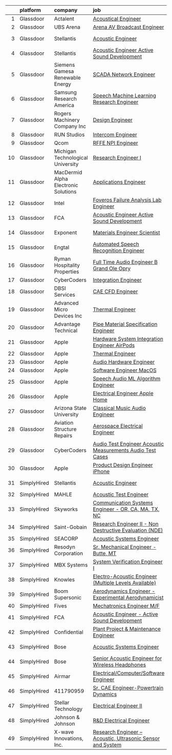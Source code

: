 

|    | platform    | company                              | job                                                                                                                                                                                                                                                                                                                                                                                                                                                                                                                                                                                                                                                                                                                                                                                                                                                                                                                                                                                                                                                                                                                                                                                                                                                                                                                                                                                                                    | update_time   | location             |
|---:|:------------|:-------------------------------------|:-----------------------------------------------------------------------------------------------------------------------------------------------------------------------------------------------------------------------------------------------------------------------------------------------------------------------------------------------------------------------------------------------------------------------------------------------------------------------------------------------------------------------------------------------------------------------------------------------------------------------------------------------------------------------------------------------------------------------------------------------------------------------------------------------------------------------------------------------------------------------------------------------------------------------------------------------------------------------------------------------------------------------------------------------------------------------------------------------------------------------------------------------------------------------------------------------------------------------------------------------------------------------------------------------------------------------------------------------------------------------------------------------------------------------|:--------------|:---------------------|
|  1 | Glassdoor   | Actalent                             | [Acoustical Engineer](https://www.glassdoor.com/partner/jobListing.htm?pos=112&ao=1110586&s=58&guid=00000182a04fde6d8a922e73855cddde&src=GD_JOB_AD&t=SR&vt=w&ea=1&cs=1_258ff445&cb=1660546965418&jobListingId=1008069175715&cpc=32EE424DE2B657EB&jrtk=3-0-1gag4vnl3grho801-1gag4vnlhi4kq800-0fd16766d60ebb0a--6NYlbfkN0ChYVx_I3yfZ_JDY3EFoivtqvi_stwnZ_kRt8Dowt_l_d1ydueao4NE-oUleRJ4yhiqb-Y6RJYg36G8YtcIucst_qEwFQeEKgiK9r-MDxK_r7Y44E83LxPedGGzTt9e7wwAnJk0oZfNgtqZonskgYcGHRrWB4r89mWeej5W21pf5LlUn5apvPAax9JZyL7otjrKDlX1y1MxZJ1PJLgo-iw2QnmebVYJdM8GI2rtiEqNufyIDGh-Ev-aLFsK_p7Yhb3L5h70UEg4usTRCCr96cd-92YMVQ-4YFV_cmgTRd20u47gPKiWAo_UPRh7iwRdQW0hgCAKssVHZEVAZ3Wz5STKeIZGypQq14cwB9XDOJcSWyr1Nz_vW8HveSUUsZuUshMTwhIk-HljKIEsm1wDn8V_7UNQaroZcnZfnf4EadtHF_M69kQTIMCqpWaF-HazWYfKWIcXGMlfHAShxNYMN9UY6pfKdo8l_TZvgHZDO38IJtTLQZjzil7RrmJYiHOcfgAaE2MoxLRv3KoTeMSAb_Bd5dBn26bi4FeX7sjvwz4rkznI6H568bMAeX62wT9ir2sivrSaMZw1B5ebu0jN2YDdtCPjyblmLathfPMGkwxC1TvCjKQXaZByJKKwx43N79QSr_CX3CqsAjdfnzCzSQx7G47qjnlWskADBBgBfsIuftFZTZOXcxu2hljSqyJKjadIIwJ3R5K9dK_ONoJif9VK4tXRJALjlOHaKXOMuHPh6HVf2-LmoEBeQE-8q4pSciMPqHKo8zYaAcXeKhD0iNVl-xVHGK1bCx6f_FAZA4dT2CdTLaftP1WuINbX_lKGfeia5YQXdSq9v72J2XkVEe9LcszynWGzACPqpbz9jlTGXarVv-LXFiKe7HfXNvgwDuAapVrMHddnrPOOA0a0JtJOvEH1SJjHU-GEobPBQoVntnOXLtcLOrpm1kW2ZzOBml4kJY0i2Y3FvZ7a7hFsVa8PuoqWXIHEo38%3D)                                                           | 2d            | Chester, PA          |
|  2 | Glassdoor   | UBS Arena                            | [Arena AV   Broadcast Engineer](https://www.glassdoor.com/partner/jobListing.htm?pos=119&ao=1136043&s=58&guid=00000182a04fde6d8a922e73855cddde&src=GD_JOB_AD&t=SR&vt=w&cs=1_3f1bf3b0&cb=1660546965419&jobListingId=1008063340762&jrtk=3-0-1gag4vnl3grho801-1gag4vnlhi4kq800-3154833dffbc439f-)                                                                                                                                                                                                                                                                                                                                                                                                                                                                                                                                                                                                                                                                                                                                                                                                                                                                                                                                                                                                                                                                                                                         | 5d            | Elmont, NY           |
|  3 | Glassdoor   | Stellantis                           | [Acoustic Engineer](https://www.glassdoor.com/partner/jobListing.htm?pos=115&ao=1136043&s=58&guid=00000182a04fde6d8a922e73855cddde&src=GD_JOB_AD&t=SR&vt=w&cs=1_4215c5f2&cb=1660546965419&jobListingId=1008044719763&jrtk=3-0-1gag4vnl3grho801-1gag4vnlhi4kq800-33c83221f6438577-)                                                                                                                                                                                                                                                                                                                                                                                                                                                                                                                                                                                                                                                                                                                                                                                                                                                                                                                                                                                                                                                                                                                                     | 13d           | Auburn Hills, MI     |
|  4 | Glassdoor   | Stellantis                           | [Acoustic Engineer   Active Sound Development](https://www.glassdoor.com/partner/jobListing.htm?pos=103&ao=1110586&s=58&guid=00000182a04fde6d8a922e73855cddde&src=GD_JOB_AD&t=SR&vt=w&cs=1_88ff54f3&cb=1660546965416&jobListingId=1008050204290&cpc=9908D8D4413DBB8A&jrtk=3-0-1gag4vnl3grho801-1gag4vnlhi4kq800-c7e2570fed956f69--6NYlbfkN0ACPwgM8vN-agjfeQIp8j7bA6rWcStjIJMvSUoZk9GVGcDJJwNgGW8XrD1_yMHLf45HN32yqunuZv_tkp6EQwL7DC_QJSZZQje3EEfjIbGYevlXlnaDjmikXwvALLNFwU1tkCQPY7tFeTLnS9vrksvuPgmvDNfbvLBIg51vfyNAPGxAcAL3pB4v-L8PrJeo9h_CvAm5KuDIHjilVAtx_2-1nuVYTS_AKuTBhUF6GMNnYFTJapwyIpb1k0SKjmHTxmgwl2n8k4Xw3DYktjiPq_LcwhVS-VtU-JwR1iR6TZ9Uc8XOk5gSO93W0vCz11LPi5ge0cvfSGBcOyXodBEc8-oHZ1jwgtYdPXD056McMhdyaDFZQl33gTZWRl6vMHDSGnJB5ayMrZ3YssF_qsskCRJOHBZ2FvUxUpt9XG2fKN-brujF8mCWXnPnDUoBP2NCFLkdaMdSihO2yf6PzOgTlhKh0uYj6FvWsAWxkByZK_4ihBNkjqXNYZafUUbIhTE4VFbLrf_208ivTd4xcd94XGMeG6rhOYiE-JVQYEvuBRAtRg%3D%3D)                                                                                                                                                                                                                                                                                                                                                                                                                                                                                         | 11d           | Auburn Hills, MI     |
|  5 | Glassdoor   | Siemens Gamesa Renewable Energy      | [SCADA Network Engineer](https://www.glassdoor.com/partner/jobListing.htm?pos=126&ao=1136043&s=58&guid=00000182a04fde6d8a922e73855cddde&src=GD_JOB_AD&t=SR&vt=w&cs=1_8bf5fa49&cb=1660546965420&jobListingId=1008044938555&jrtk=3-0-1gag4vnl3grho801-1gag4vnlhi4kq800-25dcdb4872667e8c-)                                                                                                                                                                                                                                                                                                                                                                                                                                                                                                                                                                                                                                                                                                                                                                                                                                                                                                                                                                                                                                                                                                                                | 13d           | Orlando, FL          |
|  6 | Glassdoor   | Samsung Research America             | [Speech Machine Learning Research Engineer](https://www.glassdoor.com/partner/jobListing.htm?pos=125&ao=1136043&s=58&guid=00000182a04fde6d8a922e73855cddde&src=GD_JOB_AD&t=SR&vt=w&ea=1&cs=1_75c1dc45&cb=1660546965420&jobListingId=1008061067333&jrtk=3-0-1gag4vnl3grho801-1gag4vnlhi4kq800-14778d088f0e2f19-)                                                                                                                                                                                                                                                                                                                                                                                                                                                                                                                                                                                                                                                                                                                                                                                                                                                                                                                                                                                                                                                                                                        | 6d            | Mountain View, CA    |
|  7 | Glassdoor   | Rogers Machinery Company  Inc        | [Design Engineer](https://www.glassdoor.com/partner/jobListing.htm?pos=128&ao=1136043&s=58&guid=00000182a04fde6d8a922e73855cddde&src=GD_JOB_AD&t=SR&vt=w&ea=1&cs=1_b5cbb078&cb=1660546965420&jobListingId=1008060262524&jrtk=3-0-1gag4vnl3grho801-1gag4vnlhi4kq800-a6a4dec466641a0c-)                                                                                                                                                                                                                                                                                                                                                                                                                                                                                                                                                                                                                                                                                                                                                                                                                                                                                                                                                                                                                                                                                                                                  | 6d            | Portland, OR         |
|  8 | Glassdoor   | RUN Studios                          | [Intercom Engineer](https://www.glassdoor.com/partner/jobListing.htm?pos=121&ao=1136043&s=58&guid=00000182a04fde6d8a922e73855cddde&src=GD_JOB_AD&t=SR&vt=w&cs=1_954b5948&cb=1660546965419&jobListingId=1008067515374&jrtk=3-0-1gag4vnl3grho801-1gag4vnlhi4kq800-bde0d3f7a9f0b29f-)                                                                                                                                                                                                                                                                                                                                                                                                                                                                                                                                                                                                                                                                                                                                                                                                                                                                                                                                                                                                                                                                                                                                     | 3d            | Redmond, WA          |
|  9 | Glassdoor   | Qcom                                 | [RFFE NPI Engineer](https://www.glassdoor.com/partner/jobListing.htm?pos=127&ao=1136043&s=58&guid=00000182a04fde6d8a922e73855cddde&src=GD_JOB_AD&t=SR&vt=w&cs=1_1137285d&cb=1660546965420&jobListingId=1008067509526&jrtk=3-0-1gag4vnl3grho801-1gag4vnlhi4kq800-29f2ec6209d2a3f1-)                                                                                                                                                                                                                                                                                                                                                                                                                                                                                                                                                                                                                                                                                                                                                                                                                                                                                                                                                                                                                                                                                                                                     | 3d            | San Diego, CA        |
| 10 | Glassdoor   | Michigan Technological University    | [Research Engineer I](https://www.glassdoor.com/partner/jobListing.htm?pos=116&ao=1136043&s=58&guid=00000182a04fde6d8a922e73855cddde&src=GD_JOB_AD&t=SR&vt=w&cs=1_11e50449&cb=1660546965419&jobListingId=1008055572046&jrtk=3-0-1gag4vnl3grho801-1gag4vnlhi4kq800-e1d5e29a3767c200-)                                                                                                                                                                                                                                                                                                                                                                                                                                                                                                                                                                                                                                                                                                                                                                                                                                                                                                                                                                                                                                                                                                                                   | 9d            | Remote               |
| 11 | Glassdoor   | MacDermid Alpha Electronic Solutions | [Applications Engineer](https://www.glassdoor.com/partner/jobListing.htm?pos=117&ao=1136043&s=58&guid=00000182a04fde6d8a922e73855cddde&src=GD_JOB_AD&t=SR&vt=w&cs=1_ea9e2310&cb=1660546965419&jobListingId=1008070285027&jrtk=3-0-1gag4vnl3grho801-1gag4vnlhi4kq800-bd764e465d32d008-)                                                                                                                                                                                                                                                                                                                                                                                                                                                                                                                                                                                                                                                                                                                                                                                                                                                                                                                                                                                                                                                                                                                                 | 24h           | South Plainfield, NJ |
| 12 | Glassdoor   | Intel                                | [Foveros Failure Analysis Lab Engineer](https://www.glassdoor.com/partner/jobListing.htm?pos=120&ao=1136043&s=58&guid=00000182a04fde6d8a922e73855cddde&src=GD_JOB_AD&t=SR&vt=w&cs=1_5623632b&cb=1660546965419&jobListingId=1008068178143&jrtk=3-0-1gag4vnl3grho801-1gag4vnlhi4kq800-dc7443977214e72f-)                                                                                                                                                                                                                                                                                                                                                                                                                                                                                                                                                                                                                                                                                                                                                                                                                                                                                                                                                                                                                                                                                                                 | 2d            | Albuquerque, NM      |
| 13 | Glassdoor   | FCA                                  | [Acoustic Engineer   Active Sound Development](https://www.glassdoor.com/partner/jobListing.htm?pos=124&ao=1136043&s=58&guid=00000182a04fde6d8a922e73855cddde&src=GD_JOB_AD&t=SR&vt=w&cs=1_a7d35107&cb=1660546965420&jobListingId=1008044656465&jrtk=3-0-1gag4vnl3grho801-1gag4vnlhi4kq800-8619064cef4d19a9-)                                                                                                                                                                                                                                                                                                                                                                                                                                                                                                                                                                                                                                                                                                                                                                                                                                                                                                                                                                                                                                                                                                          | 13d           | Auburn Hills, MI     |
| 14 | Glassdoor   | Exponent                             | [Materials Engineer Scientist](https://www.glassdoor.com/partner/jobListing.htm?pos=114&ao=1136043&s=58&guid=00000182a04fde6d8a922e73855cddde&src=GD_JOB_AD&t=SR&vt=w&cs=1_488dac2d&cb=1660546965418&jobListingId=1008048306925&jrtk=3-0-1gag4vnl3grho801-1gag4vnlhi4kq800-aa54e8975dff2ebc-)                                                                                                                                                                                                                                                                                                                                                                                                                                                                                                                                                                                                                                                                                                                                                                                                                                                                                                                                                                                                                                                                                                                          | 12d           | Menlo Park, CA       |
| 15 | Glassdoor   | Engtal                               | [Automated Speech Recognition Engineer](https://www.glassdoor.com/partner/jobListing.htm?pos=111&ao=1110586&s=58&guid=00000182a04fde6d8a922e73855cddde&src=GD_JOB_AD&t=SR&vt=w&ea=1&cs=1_4ef73de9&cb=1660546965418&jobListingId=1008062705188&cpc=654405A9B1E0A9F5&jrtk=3-0-1gag4vnl3grho801-1gag4vnlhi4kq800-4453650f9401f0f0--6NYlbfkN0B7Z8t6fEMDh_BTkcJVPNJicKvZQEBTy5HSwyHa20ewqmyfWNXjNsfvmtdqiCQm-EyX1eXCMeRRHbelJqYg3JfPf6FJmpd1iPPZHKkt0sbdi9nzyk3UhIYm5cI49RlAKU7eerVBiqDi7LxaMzjgn_vLcgvtotjmBJAF4qEeYwYYdSnlzIVKbgkFwXkAuJPd2w1H5rSMhP1GK3puLwH1iwk4y_P4ArdigFCcd3IYKblQJMXwuoGhhr9ZdK2JDKIBAqBieJohBRiFC-TEEEM-g4mt16sqGvIARuOUQjS-ItLNQja2JKmo00g7RhkewnkNujdcjfYTPx2aG9VahakEB6s2ExUbGAWWZtfqOdnYJhMwn_LXkHmmYS6_wntf8k_U2q2rSBOBks9iQRcMGefVkDTkp_TSYV5IYyaVefKLPbtv3ovsZvUGzridSbZKnTAMCF59wUVitcdAEmFHq9xdoNKLIqdRYqkgJ-8o5xZVBBQal6C-Eu_lFEHH_6p8VGyaa6befCHDwOk1KFAWmbFgKnqqbAgHSrNJ59Q%3D)                                                                                                                                                                                                                                                                                                                                                                                                                                                                                                         | 5d            | Remote               |
| 16 | Glassdoor   | Ryman Hospitality Properties         | [Full Time   Audio Engineer B   Grand Ole Opry](https://www.glassdoor.com/partner/jobListing.htm?pos=130&ao=1136043&s=58&guid=00000182a04fde6d8a922e73855cddde&src=GD_JOB_AD&t=SR&vt=w&cs=1_ca01f929&cb=1660546965420&jobListingId=1008056391267&jrtk=3-0-1gag4vnl3grho801-1gag4vnlhi4kq800-148c06fb979c8cf3-)                                                                                                                                                                                                                                                                                                                                                                                                                                                                                                                                                                                                                                                                                                                                                                                                                                                                                                                                                                                                                                                                                                         | 9d            | Nashville, TN        |
| 17 | Glassdoor   | CyberCoders                          | [Integration Engineer](https://www.glassdoor.com/partner/jobListing.htm?pos=113&ao=1110586&s=58&guid=00000182a04fde6d8a922e73855cddde&src=GD_JOB_AD&t=SR&vt=w&ea=1&cs=1_b5dcfbd1&cb=1660546965418&jobListingId=1008070663678&cpc=AC285F3A3ECA6BB0&jrtk=3-0-1gag4vnl3grho801-1gag4vnlhi4kq800-5be31a688969bb16--6NYlbfkN0CpFJQzrgRR8WqXWK1qKKEqALWJw739KlKqr2H-MSI4eoBlI4EFrmor2FYZMP3muM1u3aJAL27Tt-P7m78OgkvC-J3bqCNAiCVAJ-FF5XEBZHbt4H5rn9tJZ3SOIELf0f-QuC9GeHf5f48EyFkCnfQt7v02qwWCPyAlC0Wihj2yuN2zQLpOtUvkl9N7aZa4s-E1W_sc2riuboLU0a_xZKPP4KDnj96NAx3hBT5vl53ZaAI10C9H1WgTpW9iiWNwU5dSVZtgcKFfIIkpN_F8Lq0ajthOOLJ6QA3HQHo6WjQVEO0l7R6mEVNDjHeYwOFuKgTsNph3myz9NCQDcMq2v9PRRsHpUqBojyzr5FJ18UEgLybbWrh4FgAqRAy80O8eE91nGuhjmEmro94tkPai9K3AWFrsfVz7sJOLxWzYGl_pMa_3fvAJiy-DeWDnH9wzx49euGLWZZGv-iAXBnqNmvXjn-s0U9TKA1bMtha3zIsIxhUfm1IkEg8Fkavl_1m_8z9GOz25Uq6nfapdt_wBb_pHAyeciTNzQOaP3xlrJSi-K9EhqKDFADpKeYPFZQ3DP243VnZBjlbm6BAuBSQBUqFogmHxol6_Y6XZwnKhcxX207HfUM_8GHsNMh7wwLTTO1eE-60kLGqGh_oLY4UpcQ8nmZqApWfWRg0TQWZ1PyTUkh88MUDXGcoUZqoKaTKdCL0i20xVK2Y4kSHGFUai7q9kNHKLeyhhMuQd7q9gF3UN9xbLFdONrhS5C_G2WNte5714TFSW_pu5KsBfUg8hvbc3vbusjNVludsZKtegDNczWxgBhowjNiwMvpjIJtgtC9lB_lpCcyjXkNZjU1jvIXqJ-yqhXKK6yKfMiWrGwvaYi0iNa5ga0RnfqUfwabmJnYOOwJ5CXGrGajm6aVaAfie6jXE0jK4WQAbXXh0W7B5YTy4nNW_f31WbF_k80ako60ScMXmKSWBG2LFv5OZPbWKJU-KiiCqmbzqvs7Y6CUZ9uw%3D%3D)                                            | 24h           | Torrance, CA         |
| 18 | Glassdoor   | DBSI Services                        | [CAE CFD Engineer](https://www.glassdoor.com/partner/jobListing.htm?pos=129&ao=1136043&s=58&guid=00000182a04fde6d8a922e73855cddde&src=GD_JOB_AD&t=SR&vt=w&ea=1&cs=1_30078a26&cb=1660546965420&jobListingId=1008060332162&jrtk=3-0-1gag4vnl3grho801-1gag4vnlhi4kq800-ee7825487bfbfa74-)                                                                                                                                                                                                                                                                                                                                                                                                                                                                                                                                                                                                                                                                                                                                                                                                                                                                                                                                                                                                                                                                                                                                 | 6d            | Raymond, OH          |
| 19 | Glassdoor   | Advanced Micro Devices  Inc          | [Thermal Engineer](https://www.glassdoor.com/partner/jobListing.htm?pos=123&ao=1136043&s=58&guid=00000182a04fde6d8a922e73855cddde&src=GD_JOB_AD&t=SR&vt=w&cs=1_b8f30d49&cb=1660546965419&jobListingId=1008056679047&jrtk=3-0-1gag4vnl3grho801-1gag4vnlhi4kq800-1f109b25a1100f3b-)                                                                                                                                                                                                                                                                                                                                                                                                                                                                                                                                                                                                                                                                                                                                                                                                                                                                                                                                                                                                                                                                                                                                      | 8d            | Austin, TX           |
| 20 | Glassdoor   | Advantage Technical                  | [Pipe Material Specification Engineer](https://www.glassdoor.com/partner/jobListing.htm?pos=110&ao=1110586&s=58&guid=00000182a04fde6d8a922e73855cddde&src=GD_JOB_AD&t=SR&vt=w&ea=1&cs=1_1abd8b63&cb=1660546965418&jobListingId=1008065193949&cpc=48B9F4758953335C&jrtk=3-0-1gag4vnl3grho801-1gag4vnlhi4kq800-69e9dfff46cd314e--6NYlbfkN0CQRQ3eiV4YWjrRS1ho7HVQ9JO8v6Fb3eU0yDOJbdOiEguntuRlpE4-KHbcsleRd0uMMJSeLtKRsH1PaYxlfDVHTm5qLbEN7EOCjnyso9FqNCmWZOB1g83IX2jaXe86Zp9VfOyH5TmetA1x3kr8A8mEGNfiQ-Dy0-5BGNxM3JMv55aeXJVBTY8xYAMQs4xNtsjsSXsXWYpH6MSSNTzM7yEmCXh-pv6prphQILwPnzXQA_QRgjEB6QMmihheSeaYuEqT7pN2bp26eZJ0q7ocdGUPgr4EgYbDCGZjAc98NRQErvqqWNzSD16BVMX6I7Sm9KhR5UQ47lEGVMA1quL_tbuFsmkTVdUPW0Pudtizk0-twCeGsbxa4dDjZQnZF3ZKGYeDBhkMGRMBi_bif5IpJuU29GvE-EM7tkrPpGXECYWs6SLMFE84jGuySd3d7TAp9atg3YHLespr5GL5aiG_waKI6s8tPIjmvwplmKI_ajNRKwSCskHgHOc06UBkfD8JvgoFv0cBHobBlOr9_A6P9AAb5aE2iGGLvga5rXrvGCU4c5w2q3C3jH7Z-k1EEK_kAzE%3D)                                                                                                                                                                                                                                                                                                                                                                                                                                                                          | 4d            | Houston, TX          |
| 21 | Glassdoor   | Apple                                | [Hardware System Integration Engineer   AirPods](https://www.glassdoor.com/partner/jobListing.htm?pos=108&ao=1110586&s=58&guid=00000182a04fde6d8a922e73855cddde&src=GD_JOB_AD&t=SR&vt=w&cs=1_37cb8ffe&cb=1660546965417&jobListingId=1008070155908&cpc=2CAED5C921A5F994&jrtk=3-0-1gag4vnl3grho801-1gag4vnlhi4kq800-ff75ff0cd53fb54d--6NYlbfkN0BvKrLyj5gPmtZO9T8euul8TCxuuKNOtzRJOomxnwSEodTz2Bc-sPZlO_uSwsktAeiLfNTQrhlMx37101oUU4GCaD3FrdC4-D-qQhNZRwSHuK3nnZwVrBchuYV1PKvIhlmPiK_zxZzp0gUkcjh3M3LCER-7PMTYRXTHKtKoWUis6Vf2M41xcsvWBQCUND-fPUs7-h7CXBHq66gJ7MnlYYi009Dt9nCgu9edV6vHpQnNi4gdOAp8fTB_opHnQTpQSboRMOTDrIUDwOZisLuu7f0HGeYJblNL30L_bhnoB5_xGMF7nhLAVWFb0lT2l2mJlFstP0bkgW01nEo589m3OqFq43RxoipVQUGI4Cs_PZ7XuNv1QRJdR56gQmHvzvaf1CVg3lQfmeE9dLKOX7c-LlquWqFlOy02EfNrwJ2Pw7W5-Vp8nP0IWeE-TbxxbhaLBzyn1xQ18JoiCnivbX7Yfg_b2po9hPTnmCBepQiWxFfQe_sixkjp2O3NRAJ8ySABN7O80NFBnG69Gls7M_oWHN9zGo725KBMr2WobzzxkZeZJA8pjtQ9dXd7wx1wKYWQNNFSEstCu1PDSVc1kjHqeRBunmQkbP6EbxW6CRH9icB2mb8aHoPb-YrxKwJrLT3mvPJyvj0epga5KasQXE9cXM9M9CBpKpeCTmyDFfVQbU2QxqrdtVxfPvWcwwjDhKoNhgakGsD7M6ZNMcK9SpSRSxdz7ArdOk-Ru520xXTVvfJxJHFP6co2h2SUXATF5w-vLr6Blr-h1TEx1LiLuESqottj59fNF_QoiOkertd_h8pE11auYzZagUeM8OVEMxsGRgSKU00pxsGNcgCPEKElsxiFSYGAEmA0tQPIKlsgQ3UhN5PSafyStTH_St-G5OhyDACeC4CPLmsDmLiIiYQbYJaGMlznrKEe4ImHrq3oKH4q3iKTQPmLs3jkVRcl0BcdwFpFHYY9gkJCnGOPi3XX5BoH1RgFHwxdD-4%3D)                                     | 24h           | Cupertino, CA        |
| 22 | Glassdoor   | Apple                                | [Thermal Engineer](https://www.glassdoor.com/partner/jobListing.htm?pos=101&ao=1110586&s=58&guid=00000182a04fde6d8a922e73855cddde&src=GD_JOB_AD&t=SR&vt=w&cs=1_9fd101e5&cb=1660546965416&jobListingId=1008070155649&cpc=3BA4CE39D5B5DEF5&jrtk=3-0-1gag4vnl3grho801-1gag4vnlhi4kq800-8db6cbd938583f56--6NYlbfkN0BvKrLyj5gPmtZO9T8euul8TCxuuKNOtzRJOomxnwSEodTz2Bc-sPZlO_uSwsktAeiLfNTQrhlMx5CpxFL1IK0FcWjBPF4i-sajv1BOakhBilL4fZrivR_sSUK-zhudMnGdbfzriHSuRMmb0CQTATctl3T2NiWigssDHcsLqziXfBRQidMEyxaUkVMoUMFxQK22tNG6oKf6JDAr8R3ezbrYWGuTqRtxzRa3PyBfxZfLTQG7mXa_uxhglJU2L9XeQEXhWigPAQdktzX6lsmq-3KmrzuUvQZMVSnl4FaSVEzrO72dRRpVqjTYahRU4krP-E-gqN2v0IR0-9hHAuHhsZp_ubU_xi8UAGA1NeuSBMPD-sC71uOzufHZWiyG6d1Vun1RUwTnR91AipZXvhPz9w_XeycEDvI4P3uWn-PdEDjt_MmiXUYb9TXYLyRFOyQsEQXy0TJ7fTCDh7ap3nxolPNfT-FzMJnZ63I44tgqF0G-zhgCg1wAGgVoJSCIbt6JUslUsoagf092na2wK8pcTPwxdINUHXH2fl5FLfXkj2Ey17OGRwfR05JiGwbX2cZkMGpfw8foF9NzqwrLhwrnmHUHWMxy1_UAUvuvt8gxvrQw1ByPH_quE4YSdVe8MdUCaZ2lkdNNM5Io0J4-FO3KcP46yu6wHAHBpIrdKvAvfkAjYoLuqM0eKcveNJxYnSjqHDg--8Ud8CXbSMCVUP9XS5672lIk-F_Qfopje3SfL7-aaESc9J-0jQ6dR093bk7VswSrO_uaC0wOkdNucEqq5hBLgZ6UzYC0hMClnZyKEYfrdbnMJGgmhI4rldXtX_KUx7_VqoKSZgh0vaQXDiSryZAQqq2YOh_xiRYAIorZuLRA_dIRx8bGP0BFr5lBf9SKLwyIl1FK2reVWoLiHPjOcx9fbX61nEDgeSFdLf0132trBTUKWabjzVMb1FjASg6Qkmw%3D)                                                                                                   | 24h           | Cupertino, CA        |
| 23 | Glassdoor   | Apple                                | [Audio Hardware Engineer](https://www.glassdoor.com/partner/jobListing.htm?pos=105&ao=1110586&s=58&guid=00000182a04fde6d8a922e73855cddde&src=GD_JOB_AD&t=SR&vt=w&cs=1_44486d2e&cb=1660546965417&jobListingId=1008054989412&cpc=8795CF9063CD573D&jrtk=3-0-1gag4vnl3grho801-1gag4vnlhi4kq800-cb4d1d034cb3d58b--6NYlbfkN0BvKrLyj5gPmtZO9T8euul8TCxuuKNOtzRJOomxnwSEodTz2Bc-sPZlO_uSwsktAej3nr9LNxo7y3SxOH5kA0rPskE_vqqFYN05vAurMcg-RNoKj3KMukaw26evPqllcfXKNyaScQt87o9SH6XKqNsi4y7cTHqyZys8jFmI8LfAeduyQ_c78PPQHrSpKrP3FPOeoA9GH2x587W76PtddlaxzpVRdDI1vX-Mz3d9WIaNrmwZyXev7FIc4IMQpj5ePhXnoVAH7n8qeWrVGhc2rGX6rEvkIZUImkk33ohd-Ql7vVtTi9xZB1JX3mqUifvzuWFOp2IKeiTJV7QXd_N5mPLm-8qoknnTdfm8aghs4hBpsiRmPqRda3Bg2HST1EEcZ5NhuPKbTe5CZwX8AY4nVUc5KerxykTXFtvG8_G2Rsf6us1hagZzkixvuX4yXhh7RIZh1-XdKcmRvY3UR_VwoV3BsZCxo1LZ2Ty3JEIBcPz8iyPZtcSLhzcyhYeJuK77Hei87MZLHKnVW5jVX0pS6Fi7hRGl3TOcXNijg1pjF0L59ENTAvamqmvFNNF5Z6W-MDAL_IexjPDFZ0CHoQg4RWIFRcszTgW43ZyGwvPV8b_6cp8H9A4UGRhPsh2HhbjQQc3XMzQODZquUTxm9q1HVSP-lUlhpKgyElW3W1iBz1yzqSTHYHoQEP1IHL4LJFT56U0zbptjeEYfyKWI8oBzZMsY1ByhwLNbKz3kM3q-PkGf01cM_e4fjBV1iu5S3uUh1NN88QF0FkPU6LeFtphu3d71-_zpZTvIMwkRiLxZNrhKFGmKIW3xs1obJn9z3-3aOoheObvrUJmgCoSBr1yoXAyTryaaUOK-RhVbUWwv5EH-DDAl7I6L1SEIcYvG2gmbAA5mSer5Ui4TWGn4sFayMaGo6qI-wCRMGb3EYe0PYjx2av01l-jXq1SzlGlkpJ6uGg1TomFwPOh1OGEBEiKKZbwS)                                                                          | 9d            | Cupertino, CA        |
| 24 | Glassdoor   | Apple                                | [Software Engineer  MacOS](https://www.glassdoor.com/partner/jobListing.htm?pos=107&ao=1110586&s=58&guid=00000182a04fde6d8a922e73855cddde&src=GD_JOB_AD&t=SR&vt=w&cs=1_d76e64b1&cb=1660546965417&jobListingId=1008068025800&cpc=8795CF9063CD573D&jrtk=3-0-1gag4vnl3grho801-1gag4vnlhi4kq800-ad73f583b4a29d1a--6NYlbfkN0BvKrLyj5gPmtZO9T8euul8TCxuuKNOtzRJOomxnwSEodTz2Bc-sPZlO_uSwsktAejGc-DoQJdS-PrdFq9TbnobjDQ8oeLIB-iwglNz9RqcjIRpn9Ul-TcyyDpl9ie3uhKqQR0NkVcIuCX8D5BwCeCgJvYDarahhdz6OMaJs7sc5GxVGpPCxKOPLEQV9MyGyQ8FjwQssm4mwXIR8kB8IRLiPZAdjGb8Rlx-136dfn9xwzuSris2AGk1WfwnJn6nAh6GhGuHLDXEvOPsr4396yH-_XX_tX4_A3i9hL57jF3aksnJYlyKiwvI8o9vh852XlAUs0wEN9YCJdY5CEg7kEyL1uHuY2fB_AVNZJjSEuGsUPMMaIB9-d1quHt-S7HW805r4qIW6Z7w4J6izOzYINuCGjg-hgdivjFGuOfP-11it0U17p1pbsgAww23LXEro-8G_umKJD57yvxVKiUyuUKIaoDXKRf3DzUcWnJ0ukNub-eUkdAi9jYkWa43CexzUUEhltaDAYhkUysv3JaOpz64csR5hheWgDGZzLELcJQSSOwXdq9lxIcMYvA0WurfJZhvX0cOvCgvqbryKOWINeQP5VVbFj6pWCOgTVxtjEFulJRlq3M0t--_vDUj_hZCYFBjmLzYkU6W1J_08mKRLtrT8rvzZTvfuIU9N1ix-eolG39Ita9nj-rbfh2Pn8J5-8BPIA9ENEsCqatU5D-5ygAZut8F9w2bWp6OY5yIhiL8SnMTqVfHH6xnoU6XRKc6f1aoo0UwpRxwuf4g4QaGv246Bwl-Qa9qHFvcsJ0qgvic4KI-FdooizlaUwVqCwt4y4Xp4VABzHdZ6DxqFTD-iDVoecPN46CVDDKteFaJ9V4JazKsOKoFpwxaPylTLqgeyje_rBoXUPO0pTSrMRtdPrRyGKM264onoQwp6CM8QoHAE8RoeMtKGY5FSDlutofAuBZ6IBTPzTNmcw%3D%3D)                                                                             | 2d            | Cupertino, CA        |
| 25 | Glassdoor   | Apple                                | [Speech   Audio ML Algorithm Engineer](https://www.glassdoor.com/partner/jobListing.htm?pos=102&ao=1110586&s=58&guid=00000182a04fde6d8a922e73855cddde&src=GD_JOB_AD&t=SR&vt=w&cs=1_14557d75&cb=1660546965416&jobListingId=1008066606047&cpc=3BA4CE39D5B5DEF5&jrtk=3-0-1gag4vnl3grho801-1gag4vnlhi4kq800-4bd19a550787995c--6NYlbfkN0BvKrLyj5gPmtZO9T8euul8TCxuuKNOtzRJOomxnwSEodTz2Bc-sPZl29JElYHfcoTQmgR2kLCqbz896zU7Ayzp2mIeuZoFH0p3pB-zTK20603ErE2aTw0Qwc9BgqJ4DR4v_yjIVaESKmxDOaTO2lNHYjCGSCWGpweUL273BrzL5767XblqKIsMNLTQFnWFbcRRszvL9QCjGjewmGiDZpHaPcNd2Mq-Vl-Hx7qK5eGzO9mEUEkAwXIuk3C1tYABe0y-O3XW5uB2MvrAe2ODWRizfau5AEvSvbqXOAFD8eZOPFvrygaCN_-JwAO8BYMb5hf7oRh_cgxWFYo3ZB9fgmJQSxr2wOdpX4H5pbobtUyx5djh-wESrWR6kGNa9UZrQ8NNki_lCMSTF5JySk3ynkFEhDtU3sBP0FdhyJZLk8RLVlSRvBvzQZyXtTicf84LBzE9ISGe8BBLMgm7J7eoHXKgzn9B0YnZfsiSuyzhjq6nGxVJVRbtjMFRWfOzh8d7NJ21ghZ-63rHYng8r8eqnIBNW9ricTMnkvsumkC_dXONOa9jdXcYshf7dUr6zoP2y3zzMbaxhB2ECb-Ek48yMHIInaA6_p_Cq-hA7WEos9cXMPY4pwhvdI3Ljp9PhiOHjgMhby9h4hwQYFuOhIeeepPz7Y3zAHuaPm_lBqye7kbcdKNr-X0qE40OaBc9Iq7Q-emZdJWWm-fvuqNtpvQv7Vf0Z8TmsGSDGKOmvNZ3Gp4zQ-BJXQiu_ErJNwpzam8lMWSkQ9SMF1CekZiA_CHj4HjZOGTaDb5HKkJy849PPMhbSBXHeaqAxtkV2HMQBOq3VAKVu3-fR89Hyz-ceKgY7oFF5b1u7xPFUXunuDV4YRR9HPhD0LnXdDfRp2nMes9M2Rn_C9jQE-QexWp3bunT4coHueFTgtYNXwiycG6N0az3ZyG2Jic0zdsJk8iQI04aqLRfpvYSzKBsOSxRWGZAdWF0)                                                             | 3d            | Culver City, CA      |
| 26 | Glassdoor   | Apple                                | [Electrical Engineer   Apple Home](https://www.glassdoor.com/partner/jobListing.htm?pos=106&ao=1110586&s=58&guid=00000182a04fde6d8a922e73855cddde&src=GD_JOB_AD&t=SR&vt=w&cs=1_26abea19&cb=1660546965417&jobListingId=1008052189594&cpc=8795CF9063CD573D&jrtk=3-0-1gag4vnl3grho801-1gag4vnlhi4kq800-7250a3df434f6e3d--6NYlbfkN0BvKrLyj5gPmtZO9T8euul8TCxuuKNOtzRJOomxnwSEodTz2Bc-sPZlO_uSwsktAehTI0_4X15W3_V53pydUm-Z-OLyY-aV-sjzje6wSHyBaJjLGGJroeRO8_3uTF16TzfRCkHzwIFgnHf1rTKTzrXqCqKjAV-MqHsOONo-xuXog8kNFaHlXDdymjQWhvn-k6sNR8AYc_ys9RnMN-e3SVzGnTEvfw3QSvPbxHEtvxi414QR0fnw5wAwKBHcQ7vsTDQH1f5zYDNubcGKAXGpxe1ytJ6APugvfVYbZpXk0x-lyDP_hMuTiAgh3d9m_mpQhtXTfSemcroZwAXNUhLqSXX3WMoInvEbqKp8o_nxh1xsNsk2U3aalKG__5HpisgiqP7t3uBXhcVaVz_fRJnitUt_eeHCXQUDosf9lOVQc9DtVheB3BvNWy4pQmQJmpwPLszCkYE5h-dVL-fCj8tvBTUnhJcVkq7hAwdyJvdLqj_CQzzw40j_0D-ivRPLCizNgXW_c6KEd1yJt5vcWaUwT65vD48PfDVEYoEmSGj5ropS_q03GNUwMO1f-ZzDFLPNzYYfeevHwl_U3CNdD-bPkkwYoMOaSym2O-D__Tx-JmgscQP7LtuMIE6m1c0mVwdulxqS-Kb8A0epsDzW0lr126tBV1yEiRrLqYSeEuRKMk8IprZ1u06u8hsGlYW3Q5kDVKq0asKIVLWlScI8_CkRzSrfevTtxsMpOig5GYFCAZhRmHECeaf5o5SDZYRkQ6J2UUPkxOl_mWBR1z7glm3fgeKFnHm9YPpJZ_8E1rmANVGqlxSf1yugUdYtMQbPOXvMtQ66NBGSJoaJLyKrKGi6af14gPmHLVymGQMkTaE2EStXzJcjFAgG5OgSAWnJDECEcVFsqZeTUmQPPwmbW98WB_jRuwXBB8t384Nh6Q1bFzv9UnusK5Qli7tGClEA2h6R14X_rXYZ5h5b9hgksqs-j_GuSdb3yBVG4HP0I1CInWzOuQ%3D%3D)                                     | 10d           | Cupertino, CA        |
| 27 | Glassdoor   | Arizona State University             | [Classical Music Audio Engineer](https://www.glassdoor.com/partner/jobListing.htm?pos=118&ao=1136043&s=58&guid=00000182a04fde6d8a922e73855cddde&src=GD_JOB_AD&t=SR&vt=w&cs=1_5919bbfe&cb=1660546965419&jobListingId=1008067160129&jrtk=3-0-1gag4vnl3grho801-1gag4vnlhi4kq800-121832ac7e6dd511-)                                                                                                                                                                                                                                                                                                                                                                                                                                                                                                                                                                                                                                                                                                                                                                                                                                                                                                                                                                                                                                                                                                                        | 3d            | Phoenix, AZ          |
| 28 | Glassdoor   | Aviation Structure Repairs           | [Aerospace Electrical Engineer](https://www.glassdoor.com/partner/jobListing.htm?pos=122&ao=1136043&s=58&guid=00000182a04fde6d8a922e73855cddde&src=GD_JOB_AD&t=SR&vt=w&ea=1&cs=1_a36b4262&cb=1660546965419&jobListingId=1008069109400&jrtk=3-0-1gag4vnl3grho801-1gag4vnlhi4kq800-cb9d1be8e26b6c24-)                                                                                                                                                                                                                                                                                                                                                                                                                                                                                                                                                                                                                                                                                                                                                                                                                                                                                                                                                                                                                                                                                                                    | 2d            | Houston, TX          |
| 29 | Glassdoor   | CyberCoders                          | [Audio Test Engineer  Acoustic Measurements Audio Test Cases](https://www.glassdoor.com/partner/jobListing.htm?pos=109&ao=1110586&s=58&guid=00000182a04fde6d8a922e73855cddde&src=GD_JOB_AD&t=SR&vt=w&ea=1&cs=1_e0b3f763&cb=1660546965418&jobListingId=1008067247966&cpc=451933188B21919D&jrtk=3-0-1gag4vnl3grho801-1gag4vnlhi4kq800-d5afd3795dfecf86--6NYlbfkN0CpFJQzrgRR8WqXWK1qKKEqALWJw739KlKqr2H-MSI4eoBlI4EFrmor2FYZMP3muM1xxE9aPgfzRau9Vi4KfEujvH-MQSbMgoxxF8KFYeu18YdXiWNvbSBPBaNPXQ_KBBQ1iHK1YTDfZ2o3ZlLwhHcvUklLnXHvdUq6AINHIttGZ2WGZWj9osZJNjU671mKI95LrNm7yIo-XSFBK8KviKz3Y_XzbZRX6PbiMkybjllmX7AypodXc_7pN6TXnq1sdIYSry-sYR0TkoSYMJJZsoSBBhWJJK5nuJvk2FL9GBKjBzMNsuMNTezQfKs0XOjWWMK2SxQdlEmKCdUXtq_-0O2nhRQakrRoEIjMXRtBcYdVDm3uKlMmBqo5hJYtcmFhhIXQKj3rcH3dmxRtx6XJOol3RbwrYTlCZDJlzPN0lXaB9NMKW1rKIGzhCbl3Z7sdLvGwVLFPCy-X5noRjuKBp7KpjHvaAZuUgaVQr1l7yIxpJtcqX9FMuM3-cyAJRqMxuYguhIy_IwZY8BVu4xuFygERbim2fcTLYyH3G6C8CvohAtS10jTivtyANHxJ8ymL5f3tOiXc1Hjox9HY1OGfnm5YSZA2ttLuJ8fW4WocC61QXXkCDG2CxBK8mZRmZLWua5KvuFnXQ2W0tV7mbSnkbhOfQwtM3rjfe0Mf2JOX58hcCs-j_Aw0Xuakn1F9tNAFWtrWoJYRppIepfOk3PsI16B71ks4vZud2lYb8hX1-dXnb1uuWmiW5XBVV-Cpy5u6xxV-xednaBokPHGRd3fdaTHSabZNHhSQzv4MIKif9bXKUpM_w0iltiKwKSnFzDRyL1Ndo3y-seYgFId2NL5vVlGSVNFijalZuLCVj_AUgz2hLX4U-t7BZk7O-sUOAdZ1k7iSmDLTs_kV841SAMx1uAVjhHVDUKlOTTysnnFSJJCEXBs_u6mjv_7EDf56w3pWYVvrxsjw9EDisogZchnj6ZsuHf4_TSQUdDYSd-zYfRecVxjr6h__84h_) | 3d            | Los Angeles, CA      |
| 30 | Glassdoor   | Apple                                | [Product Design Engineer   iPhone](https://www.glassdoor.com/partner/jobListing.htm?pos=104&ao=1110586&s=58&guid=00000182a04fde6d8a922e73855cddde&src=GD_JOB_AD&t=SR&vt=w&cs=1_a6128b6b&cb=1660546965416&jobListingId=1008061779638&cpc=8795CF9063CD573D&jrtk=3-0-1gag4vnl3grho801-1gag4vnlhi4kq800-f3a7462d128c017e--6NYlbfkN0BvKrLyj5gPmtZO9T8euul8TCxuuKNOtzRJOomxnwSEodTz2Bc-sPZlO_uSwsktAejAVN66LsvZanPZ_CDQAKEPKU-Nb_EcRn_-h5xj8kQoi9d7auoLOEL4MMyfdkcVsJAg0zekAQzMhYbgszYVSUu82YYxNENmeq_KIaBIin3BUEJZXFhZn_MbBXCkYOZ_a72RnecA6jF-aCvnEa2YRjo0eeCao22rpELXPLDHuIA5y_RCKf99XGFBOvxtbZXUU6vwLi4t-dv6fa2SmgAjEspTYpxB1fqE9ZnHChYlVt6vbdvhFp6ymG9dQL1oM0gGg_ewuBZOZF6oN7xbHaymq0iumgbbd9kEHQDv_Tl6rcYFGmeCB3th_L_2dlEiNcAh5OY4eVdJpaPdKpNlGn1_builMi_p_p9VaCBGBwZu0TN4mSvbdmf5TpSI72LZ2GQ5o8i9AVsfXQbFBMGvvQ0j-EFd1Ti7W4MhbFyq7i-otiHRpM5uUKRJaQMjukiD2Chbzi9n9WCahLlrja8b1b1gqq1Ma3_JaH2dnoz34NCEK-z_1qKs11xeriI7pIQi1SAlKJqwKBosr8uMJCCSUMrES6jFok5jI7ihnI9BcS-kGadCYpUu4P6Fi-ORuz0EiekatOJGQcR73Rk1njJ6_VukkTz5kPtcTM5dj-viIEI8zsd-0smzdmoRwnRnAQ2p160LOWEOEItsI0BH8sdPXu8_g0520o0QRlDINN8SpDjr6Fehpd1CcVbYZEzcDBSqhgq1TEJ-p-OoaifJlu_KJ2uvQZyy5eUw0udSxRlC7v2oQkOnVK0IMjJNuI7MFUtVlfO-LkCJgQ21P6aYC6BdGaI9Ne1TYvZZtDFFqx9cZ2WxgtW2Gtu8-zoXkuRVd7HfqKelAzUVuyojA5hZD2L8kWPtFJ8NAG3A0OPsJg_-2BCZgazgYREX0KKpEIMLi9UC-kYFrElvbXv0WbQXlYgkM-G11NaJ)                                                                 | 6d            | Cupertino, CA        |
| 31 | SimplyHired | Stellantis                           | [Acoustic Engineer](https://www.simplyhired.com/job/PVZbhpEovbImNXZEYlP04avQKs5EjnEj16N7TSjCcnBU03Ht8_LovA?q=acoustic+engineer)                                                                                                                                                                                                                                                                                                                                                                                                                                                                                                                                                                                                                                                                                                                                                                                                                                                                                                                                                                                                                                                                                                                                                                                                                                                                                        | 13d           | Auburn Hills, MI     |
| 32 | SimplyHired | MAHLE                                | [Acoustic Test Engineer](https://www.simplyhired.com/job/jkFxoHDyuRHJphbNuVXSzr0v3zVIAZcvvRZC40dJrDao0E0Wb4luAw?q=acoustic+engineer)                                                                                                                                                                                                                                                                                                                                                                                                                                                                                                                                                                                                                                                                                                                                                                                                                                                                                                                                                                                                                                                                                                                                                                                                                                                                                   | Recently      | Troy, MI             |
| 33 | SimplyHired | Skyworks                             | [Communication Systems Engineer - OR, CA, MA, TX, NC](https://www.simplyhired.com/job/VdIEzfg0_PbnmfZwuHgO56HBGYWFEh4cgBHR8OXn0sxYBANreLHU0A?q=acoustic+engineer)                                                                                                                                                                                                                                                                                                                                                                                                                                                                                                                                                                                                                                                                                                                                                                                                                                                                                                                                                                                                                                                                                                                                                                                                                                                      | Recently      | Beaverton, OR        |
| 34 | SimplyHired | Saint-Gobain                         | [Research Engineer II - Non Destructive Evaluation (NDE)](https://www.simplyhired.com/job/iV48WT3jp1p-jkFDafQfZS-tM39WkD78c_-MXGB3rxLBY7d5YSAvsg?q=acoustic+engineer)                                                                                                                                                                                                                                                                                                                                                                                                                                                                                                                                                                                                                                                                                                                                                                                                                                                                                                                                                                                                                                                                                                                                                                                                                                                  | Recently      | Northborough, MA     |
| 35 | SimplyHired | SEACORP                              | [Acoustic Systems Engineer](https://www.simplyhired.com/job/T5EkpjHC_O6Da3kfAMTHTItSyKvkWlX7E_FV9wRsDZc156nSaS6Xew?q=acoustic+engineer)                                                                                                                                                                                                                                                                                                                                                                                                                                                                                                                                                                                                                                                                                                                                                                                                                                                                                                                                                                                                                                                                                                                                                                                                                                                                                | Recently      | Newport, RI          |
| 36 | SimplyHired | Resodyn Corporation                  | [Sr. Mechanical Engineer - Butte, MT](https://www.simplyhired.com/job/0r9ztuWpz4E_YekrNSY1ThZfALRE4xNVRdpidLgrkfMjSfowqAfaxQ?q=acoustic+engineer)                                                                                                                                                                                                                                                                                                                                                                                                                                                                                                                                                                                                                                                                                                                                                                                                                                                                                                                                                                                                                                                                                                                                                                                                                                                                      | 9d            | Remote               |
| 37 | SimplyHired | MBX Systems                          | [System Verification Engineer I](https://www.simplyhired.com/job/E2FhhvtZ_1ihp80o3GQoC23vEQq5L4yEchTlEXQLHx0I_h1UkTIZKA?q=acoustic+engineer)                                                                                                                                                                                                                                                                                                                                                                                                                                                                                                                                                                                                                                                                                                                                                                                                                                                                                                                                                                                                                                                                                                                                                                                                                                                                           | Recently      | Libertyville, IL     |
| 38 | SimplyHired | Knowles                              | [Electro-Acoustic Engineer (Multiple Levels Available)](https://www.simplyhired.com/job/ke2PSvcU7MPCSsVbDMT231HGhQBH2RM7CZ0Iuq3fFUDbP-vw3MR87w?q=acoustic+engineer)                                                                                                                                                                                                                                                                                                                                                                                                                                                                                                                                                                                                                                                                                                                                                                                                                                                                                                                                                                                                                                                                                                                                                                                                                                                    | Recently      | Itasca, IL           |
| 39 | SimplyHired | Boom Supersonic                      | [Aerodynamics Engineer - Experimental Aerodynamicist](https://www.simplyhired.com/job/8HVZAILJ1Q6fmoQ0wqgXGJN-ou-wiE63RQYxriJnZgztnBesz9mdHw?q=acoustic+engineer)                                                                                                                                                                                                                                                                                                                                                                                                                                                                                                                                                                                                                                                                                                                                                                                                                                                                                                                                                                                                                                                                                                                                                                                                                                                      | Recently      | Centennial, CO       |
| 40 | SimplyHired | Fives                                | [Mechatronics Engineer M/F](https://www.simplyhired.com/job/OHGQYgm0TxDz9EGRtGE8YC2RU35ujQk_U0Qv3-KHblnhSO5HSefF8w?q=acoustic+engineer)                                                                                                                                                                                                                                                                                                                                                                                                                                                                                                                                                                                                                                                                                                                                                                                                                                                                                                                                                                                                                                                                                                                                                                                                                                                                                | Recently      | Hebron, KY           |
| 41 | SimplyHired | FCA                                  | [Acoustic Engineer - Active Sound Development](https://www.simplyhired.com/job/Cs_WY1iwltBPHTTJbM0V7HrlvcdPSMSAkEVrmuLKFMB7NvwBLLixfw?q=acoustic+engineer)                                                                                                                                                                                                                                                                                                                                                                                                                                                                                                                                                                                                                                                                                                                                                                                                                                                                                                                                                                                                                                                                                                                                                                                                                                                             | 13d           | Auburn Hills, MI     |
| 42 | SimplyHired | Confidential                         | [Plant Project & Maintenance Engineer](https://www.simplyhired.com/job/VENIG9elaBcJvT3A0OznusWwy5x5qlQD8e8E3n0TOnPDT-T7gmGhqw?q=acoustic+engineer)                                                                                                                                                                                                                                                                                                                                                                                                                                                                                                                                                                                                                                                                                                                                                                                                                                                                                                                                                                                                                                                                                                                                                                                                                                                                     | 12d           | Spartanburg, SC      |
| 43 | SimplyHired | Bose                                 | [Acoustic Systems Engineer](https://www.simplyhired.com/job/7qCtLraFdCM-T6L5AHN7HN5oXgJlmipHvJA48EW1Ceb6cL-H1KEbkA?q=acoustic+engineer)                                                                                                                                                                                                                                                                                                                                                                                                                                                                                                                                                                                                                                                                                                                                                                                                                                                                                                                                                                                                                                                                                                                                                                                                                                                                                | Recently      | Framingham, MA       |
| 44 | SimplyHired | Bose                                 | [Senior Acoustic Engineer for Wireless Headphones](https://www.simplyhired.com/job/yqPCCWk_Tgc2FHIQ4o42pHGcGJOjUPujrl2X8CdAKKgKxiJrMOOT-g?q=acoustic+engineer)                                                                                                                                                                                                                                                                                                                                                                                                                                                                                                                                                                                                                                                                                                                                                                                                                                                                                                                                                                                                                                                                                                                                                                                                                                                         | Recently      | Framingham, MA       |
| 45 | SimplyHired | Airmar                               | [Electrical/Computer/Software Engineer](https://www.simplyhired.com/job/sv6RVcLbFekTtQbO1cSWCrLND5IzwvWFZEAn1gK-P5dtptzUESiQtw?q=acoustic+engineer)                                                                                                                                                                                                                                                                                                                                                                                                                                                                                                                                                                                                                                                                                                                                                                                                                                                                                                                                                                                                                                                                                                                                                                                                                                                                    | Recently      | Milford, NH          |
| 46 | SimplyHired | 411790959                            | [Sr. CAE Engineer-Powertrain Dynamics](https://www.simplyhired.com/job/TPJojDykqaImCIVs-OjzCiIhIZ6PNy0wfbSwqAp0wKfNFq6bq-UrFA?q=acoustic+engineer)                                                                                                                                                                                                                                                                                                                                                                                                                                                                                                                                                                                                                                                                                                                                                                                                                                                                                                                                                                                                                                                                                                                                                                                                                                                                     | Recently      | Novi, MI             |
| 47 | SimplyHired | Stellar Technology                   | [Electrical Engineer II](https://www.simplyhired.com/job/llPoCCeFwhRuBpLxkLeEk6WInvgaESX_GWiZv81IOJJumQqvp4xpSA?q=acoustic+engineer)                                                                                                                                                                                                                                                                                                                                                                                                                                                                                                                                                                                                                                                                                                                                                                                                                                                                                                                                                                                                                                                                                                                                                                                                                                                                                   | Recently      | Buffalo, NY          |
| 48 | SimplyHired | Johnson & Johnson                    | [R&D Electrical Engineer](https://www.simplyhired.com/job/rMMLJ8z8NK9Of2RSh3IhoSvaCXAFTesIaQYtXFlQk0pDEAt5r6bd0g?q=acoustic+engineer)                                                                                                                                                                                                                                                                                                                                                                                                                                                                                                                                                                                                                                                                                                                                                                                                                                                                                                                                                                                                                                                                                                                                                                                                                                                                                  | Recently      | Los Gatos, CA        |
| 49 | SimplyHired | X-wave Innovations, Inc.             | [Research Engineer – Acoustic, Ultrasonic Sensor and System](https://www.simplyhired.com/job/VeN_iL6pT1b7GO6h7RdjkJrnAjCmCs5s6dRD8gAJVo56mxD91F4RcA?q=acoustic+engineer)                                                                                                                                                                                                                                                                                                                                                                                                                                                                                                                                                                                                                                                                                                                                                                                                                                                                                                                                                                                                                                                                                                                                                                                                                                               | Recently      | Gaithersburg, MD     |
